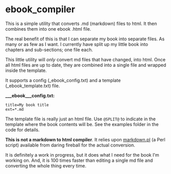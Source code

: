 ebook_compiler
==============

This is a simple utility that converts .md (markdown) files to html. It then combines them into one ebook .html file.

The real benefit of this is that I can separate my book into separate files. As many or as few as I want. I currently have split up my little book into chapters and sub-sections; one file each.

This little utility will _only_ convert md files that have changed, into html. Once all html files are up to date, they are combined into a single file and wrapped inside the template.

It supports a config (_ebook_config.txt) and a template (_ebook_template.txt) file.

**___ebook___config.txt:**

    title=My book title
    ext=*.md

The template file is really just an html file. Use `@SPLIT@` to indicate in the template where the book contents will be. See the examples folder in the code for details.


**This is not a markdown to html compiler**.
It relies upon [markdown.pl](http://daringfireball.net/projects/markdown/) (a Perl script) available from daring fireball for the actual conversion.


It is definitely a work in progress, but it does what I need for the book I'm working on. And, it is 100 times faster than editing a single md file and converting the whole thing every time.
